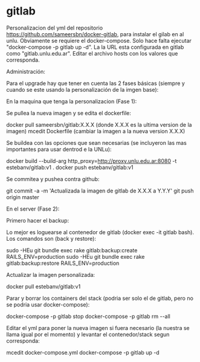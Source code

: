 # gitlab
Personalizacion del yml del repositorio https://github.com/sameersbn/docker-gitlab, para instalar el gilab en al unlu.
Obviamente se requiere el docker-compose.
Solo hace falta ejecutar "docker-compose -p gitlab up -d".
La la URL esta configurada en gitlab como "gitlab.unlu.edu.ar". Editar el archivo hosts con los valores que corresponda.

Administración:


Para el upgrade hay que tener en cuenta las 2 fases básicas (siempre y cuando se este usando la personalización de la imgen base):

En la maquina que tenga la personalizacion (Fase 1):

Se pullea la nueva imagen y se edita el dockerfile:

docker pull sameersbn/gitlab:X.X.X (donde X.X.X es la ultima version de la imagen)
mcedit Dockerfile (cambiar la imagen a la nueva version X.X.X)

Se buildea con las opciones que sean necesarias (se incluyeron las mas importantes para usar dentrod e la UNLu):

docker build --build-arg http_proxy=http://proxy.unlu.edu.ar:8080 -t estebanv/gitlab:v1 .
docker push estebanv/gitlab:v1

Se commitea y pushea contra github:

git commit -a -m 'Actualizada la imagen de gitlab de X.X.X a Y.Y.Y'
git push origin master


En el server (Fase 2):

Primero hacer el backup:

Lo mejor es loguearse al contenedor de gitlab (docker exec -it gitlab bash). Los comandos son (back y restore):

sudo -HEu git bundle exec rake gitlab:backup:create RAILS_ENV=production
sudo -HEu git bundle exec rake gitlab:backup:restore RAILS_ENV=production

Actualizar la imagen personalizada:

docker pull estebanv/gitlab:v1

Parar y borrar los containers del stack (podria ser solo el de gitlab, pero no se podria usar docker-compose):

docker-compose -p gitlab stop
docker-compose -p gitlab rm --all

Editar el yml para poner la nueva imagen si fuera necesario (la nuestra se llama igual por el momento) y levantar el contenedor/stack segun corresponda:

mcedit docker-compose.yml
docker-compose -p gitlab up -d


